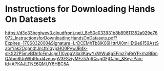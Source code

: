 # Instructions for Downloading Hands On Datasets

https://d3c33hcgiwev3.cloudfront.net/_8c50c033931b8b89611352a929e76972_InstructionsforDownloadingHandsOnDatasets.pdf?Expires=1706832000&Signature=LrDCEMhTb6iK06HttrUi0mHEt9e8159AstSabrYak2OqandtJnctb1qyjxHO0PywJB4k-slkS22P5mvBDn1pFmJcjmTl0ypgV3a3KqwYxWWu8gEFmz7pReYFkrhzBBmQAbm6UqWbtRuxl4yeuvgV3ESziyMEz57qRQ~gGFjGJhc_&Key-Pair-Id=APKAJLTNE6QMUY6HBC5A